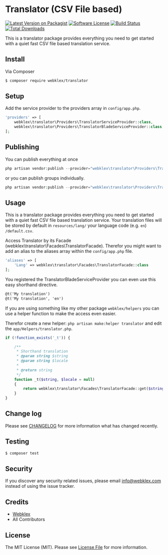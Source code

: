 # Translator (CSV File based)

[![Latest Version on Packagist][ico-version]][link-packagist]
[![Software License][ico-license]](LICENSE.md)
[![Build Status][ico-travis]][link-travis]
[![Total Downloads][ico-downloads]][link-downloads]

This is a translator package provides everything you need to get started with a quiet fast CSV file based translation service.

## Install

Via Composer

``` bash
$ composer require webklex/translator
```

## Setup

Add the service provider to the providers array in `config/app.php`.

``` php
'providers' => [
    webklex\translator\Providers\TranslatorServiceProvider::class,
    webklex\translator\Providers\TranslatorBladeServiceProvider::class,
];
```

## Publishing

You can publish everything at once

``` php
php artisan vendor:publish --provider="webklex\translator\Providers\TranslatorServiceProvider"
```

or you can publish groups individually.

``` php
php artisan vendor:publish --provider="webklex\translator\Providers\TranslatorServiceProvider" --tag="config"
```

## Usage

This is a translator package provides everything you need to get started with a quiet fast CSV file based translation service.
Your translation files will be stored by default in `resources/lang/` your language code (e.g. `en`) `/default.csv`.

Access Translator by its Facade (webklex\translator\Facades\TranslatorFacade). 
Therefor you might want to add an alias to the aliases array within the `config/app.php` file.

``` php
'aliases' => [
    'Lang' => webklex\translator\Facades\TranslatorFacade::class
];
```

You registered the TranslatorBladeServiceProvider you can even use this easy shorthand directive.

``` html
@t('My translation')
@t('My translation', 'en')
```

If you are using something like my other package `webklex/helpers` you can use a helper function to make the access even easier.

Therefor create a new helper: `php artisan make:helper translator` and edit the `app/Helpers/translator.php`.
``` php
if (!function_exists('_t')) {

    /**
     * Shorthand translation
     * @param string $string
     * @param string $locale
     *
     * @return string
     */
    function _t($string, $locale = null)
    {
        return webklex\translator\Facades\TranslatorFacade::get($string, $locale);
    }
}
```

## Change log

Please see [CHANGELOG](CHANGELOG.md) for more information what has changed recently.

## Testing

``` bash
$ composer test
```

## Security

If you discover any security related issues, please email info@webklex.com instead of using the issue tracker.

## Credits

- [Webklex][link-author]
- All Contributors

## License

The MIT License (MIT). Please see [License File](LICENSE.md) for more information.

[ico-version]: https://img.shields.io/packagist/v/webklex/translator.svg?style=flat-square
[ico-license]: https://img.shields.io/badge/license-MIT-brightgreen.svg?style=flat-square
[ico-travis]: https://img.shields.io/travis/Webklex/translator/master.svg?style=flat-square
[ico-scrutinizer]: https://img.shields.io/scrutinizer/coverage/g/webklex/translator.svg?style=flat-square
[ico-code-quality]: https://img.shields.io/scrutinizer/g/webklex/translator.svg?style=flat-square
[ico-downloads]: https://img.shields.io/packagist/dt/webklex/translator.svg?style=flat-square

[link-packagist]: https://packagist.org/packages/webklex/translator
[link-travis]: https://travis-ci.org/webklex/translator
[link-scrutinizer]: https://scrutinizer-ci.com/g/webklex/translator/code-structure
[link-code-quality]: https://scrutinizer-ci.com/g/webklex/translator
[link-downloads]: https://packagist.org/packages/webklex/translator
[link-author]: https://github.com/webklex